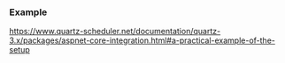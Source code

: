 

### Example
https://www.quartz-scheduler.net/documentation/quartz-3.x/packages/aspnet-core-integration.html#a-practical-example-of-the-setup
